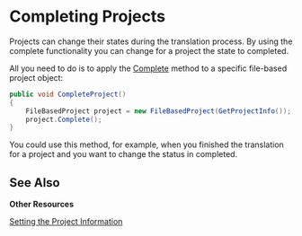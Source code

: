 Completing Projects
==

Projects can change their states during the translation process. By using the complete functionality you can change for a project the state to completed.

All you need to do is to apply the [Complete](../../../api/projectautomation/Sdl.ProjectAutomation.FileBased.FileBasedProject.yml#Sdl_ProjectAutomation_FileBased_FileBasedProject_GetProjectStatistics) method to a specific file-based project object:

```cs
public void CompleteProject()
{
    FileBasedProject project = new FileBasedProject(GetProjectInfo());
    project.Complete();
}
```

You could use this method, for example, when you finished the translation for a project and you want to change the status in completed.

See Also
--
**Other Resources**

[Setting the Project Information](se9tting_the_project_information.md)